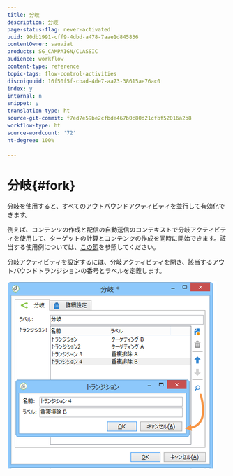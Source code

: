```yaml
---
title: 分岐
description: 分岐
page-status-flag: never-activated
uuid: 90db1991-cff9-4dbd-a478-7aae1d845836
contentOwner: sauviat
products: SG_CAMPAIGN/CLASSIC
audience: workflow
content-type: reference
topic-tags: flow-control-activities
discoiquuid: 16f50f5f-cbad-4de7-aa73-38615ae76ac0
index: y
internal: n
snippet: y
translation-type: ht
source-git-commit: f7ed7e59be2cfbde467b0c80d21cfbf52016a2b8
workflow-type: ht
source-wordcount: '72'
ht-degree: 100%

---
```



# 分岐{#fork}

分岐を使用すると、すべてのアウトバウンドアクティビティを並行して有効化できます。

例えば、コンテンツの作成と配信の自動送信のコンテキストで分岐アクティビティを使用して、ターゲットの計算とコンテンツの作成を同時に開始できます。該当する使用例については、[この節](../../delivery/using/automating-via-workflows.md#creating-the-delivery-and-its-content)を参照してください。

分岐アクティビティを設定するには、分岐アクティビティを開き、該当するアウトバウンドトランジションの番号とラベルを定義します。

![](assets/s_user_segmentation_fork.png)
